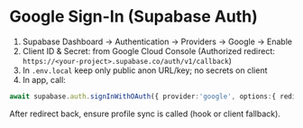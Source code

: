 # Google Sign-In (Supabase Auth)

1) Supabase Dashboard → Authentication → Providers → Google → Enable
2) Client ID & Secret: from Google Cloud Console (Authorized redirect: `https://<your-project>.supabase.co/auth/v1/callback`)
3) In `.env.local` keep only public anon URL/key; no secrets on client
4) In app, call:
```ts
await supabase.auth.signInWithOAuth({ provider:'google', options:{ redirectTo: `${location.origin}/auth/callback` }})
```

After redirect back, ensure profile sync is called (hook or client fallback).